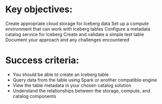 # Key objectives:

Create appropriate cloud storage for Iceberg data
Set up a compute environment that can work with Iceberg tables
Configure a metadata catalog service for Iceberg
Create and validate a simple test table
Document your approach and any challenges encountered

# Success criteria:

- You should be able to create an Iceberg table
- Query data from the table using Spark or another compatible engine
- View the table metadata in your chosen catalog solution
- Understand the relationships between the storage, compute, and catalog components